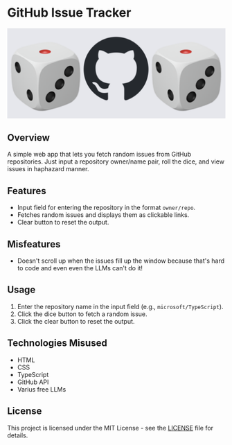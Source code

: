 # GitHub Issue Tracker

![dice GitHub dice](github-logo-with-dice.png)

## Overview
A simple web app that lets you fetch random issues from GitHub repositories. Just input a repository owner/name pair, roll the dice, and view issues in haphazard manner.

## Features
- Input field for entering the repository in the format `owner/repo`.
- Fetches random issues and displays them as clickable links.
- Clear button to reset the output.

## Misfeatures
- Doesn't scroll up when the issues fill up the window because that's hard to code and even even the LLMs can't do it!

## Usage
1. Enter the repository name in the input field (e.g., `microsoft/TypeScript`).
2. Click the dice button to fetch a random issue.
3. Click the clear button to reset the output.

## Technologies Misused
- HTML
- CSS
- TypeScript
- GitHub API
- Varius free LLMs

## License
This project is licensed under the MIT License - see the [LICENSE](LICENSE) file for details.

